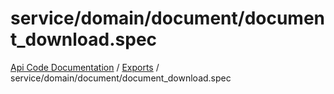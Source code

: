 # service/domain/document/document\_download.spec
[Api Code Documentation](../README.md) / [Exports](../modules.md) / service/domain/document/document\_download.spec
